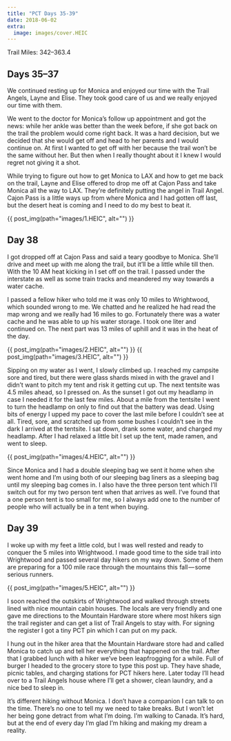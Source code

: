 ```yaml
---
title: "PCT Days 35-39"
date: 2018-06-02
extra:
  image: images/cover.HEIC
---
```


Trail Miles: 342–363.4

## Days 35–37
We continued resting up for Monica and enjoyed our time with the Trail Angels, Layne and Elise. They took good care of us and we really enjoyed our time with them.

We went to the doctor for Monica’s follow up appointment and got the news: while her ankle was better than the week before, if she got back on the trail the problem would come right back. It was a hard decision, but we decided that she would get off and head to her parents and I would continue on. At first I wanted to get off with her because the trail won’t be the same without her. But then when I really thought about it I knew I would regret not giving it a shot.

While trying to figure out how to get Monica to LAX and how to get me back on the trail, Layne and Elise offered to drop me off at Cajon Pass and take Monica all the way to LAX. They’re definitely putting the angel in Trail Angel. Cajon Pass is a little ways up from where Monica and I had gotten off last, but the desert heat is coming and I need to do my best to beat it.

{{ post_img(path="images/1.HEIC", alt="") }}

## Day 38
I got dropped off at Cajon Pass and said a teary goodbye to Monica. She’ll drive and meet up with me along the trail, but it’ll be a little while till then. With the 10 AM heat kicking in I set off on the trail. I passed under the interstate as well as some train tracks and meandered my way towards a water cache.

I passed a fellow hiker who told me it was only 10 miles to Wrightwood, which sounded wrong to me. We chatted and he realized he had read the map wrong and we really had 16 miles to go. Fortunately there was a water cache and he was able to up his water storage. I took one liter and continued on. The next part was 13 miles of uphill and it was in the heat of the day.

{{ post_img(path="images/2.HEIC", alt="") }}
{{ post_img(path="images/3.HEIC", alt="") }}

Sipping on my water as I went, I slowly climbed up. I reached my campsite sore and tired, but there were glass shards mixed in with the gravel and I didn’t want to pitch my tent and risk it getting cut up. The next tentsite was 4.5 miles ahead, so I pressed on. As the sunset I got out my headlamp in case I needed it for the last few miles. About a mile from the tentsite I went to turn the headlamp on only to find out that the battery was dead. Using bits of energy I upped my pace to cover the last mile before I couldn’t see at all. Tired, sore, and scratched up from some bushes I couldn’t see in the dark I arrived at the tentsite. I sat down, drank some water, and charged my headlamp. After I had relaxed a little bit I set up the tent, made ramen, and went to sleep.

{{ post_img(path="images/4.HEIC", alt="") }}

Since Monica and I had a double sleeping bag we sent it home when she went home and I’m using both of our sleeping bag liners as a sleeping bag until my sleeping bag comes in. I also have the three person tent which I’ll switch out for my two person tent when that arrives as well. I’ve found that a one person tent is too small for me, so I always add one to the number of people who will actually be in a tent when buying.

## Day 39
I woke up with my feet a little cold, but I was well rested and ready to conquer the 5 miles into Wrightwood. I made good time to the side trail into Wrightwood and passed several day hikers on my way down. Some of them are preparing for a 100 mile race through the mountains this fall — some serious runners.

{{ post_img(path="images/5.HEIC", alt="") }}

I soon reached the outskirts of Wrightwood and walked through streets lined with nice mountain cabin houses. The locals are very friendly and one gave me directions to the Mountain Hardware store where most hikers sign the trail register and can get a list of Trail Angels to stay with. For signing the register I got a tiny PCT pin which I can put on my pack.

I hung out in the hiker area that the Mountain Hardware store had and called Monica to catch up and tell her everything that happened on the trail. After that I grabbed lunch with a hiker we’ve been leapfrogging for a while. Full of burger I headed to the grocery store to type this post up. They have shade, picnic tables, and charging stations for PCT hikers here. Later today I’ll head over to a Trail Angels house where I’ll get a shower, clean laundry, and a nice bed to sleep in.

It’s different hiking without Monica. I don’t have a companion I can talk to on the time. There’s no one to tell my we need to take breaks. But I won’t let her being gone detract from what I’m doing. I’m walking to Canada. It’s hard, but at the end of every day I’m glad I’m hiking and making my dream a reality.
